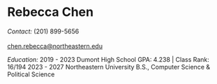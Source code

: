 # Rebecca Chen

*Contact:*     (201) 899-5656 <br>  
               chen.rebecca@northeastern.edu <br>  
               
*Education:*   2019 - 2023    Dumont High School
                              GPA: 4.238 | Class Rank: 16/194
               2023 - 2027
                              Northeastern University
                              B.S., Computer Science & Political Science

